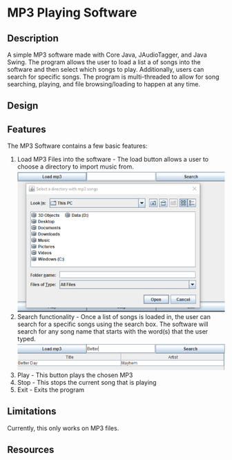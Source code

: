 # MP3 Playing Software

## Description
A simple MP3 software made with Core Java, JAudioTagger, and Java Swing. The program allows the user to load a list a of songs into the software and then select which songs to play. Additionally, users can search for specific songs. The program is multi-threaded to allow for song searching, playing, and file browsing/loading to happen at any time. 

## Design

## Features
The MP3 Software contains a few basic features:
1) Load MP3 Files into the software - The load button allows a user to choose a directory to import music from. 
![screenshot](mp3_loading_screenshot.PNG)
2) Search functionality - Once a list of songs is loaded in, the user can search for a specific songs  using the search box. The software will search for any song name that starts with the word(s) that the user typed. 
![screenshot](searching_screenshot.PNG)
3) Play - This button plays the chosen MP3
4) Stop - This stops the current song that is playing
5) Exit - Exits the program

## Limitations
Currently, this only works on MP3 files.

## Resources
